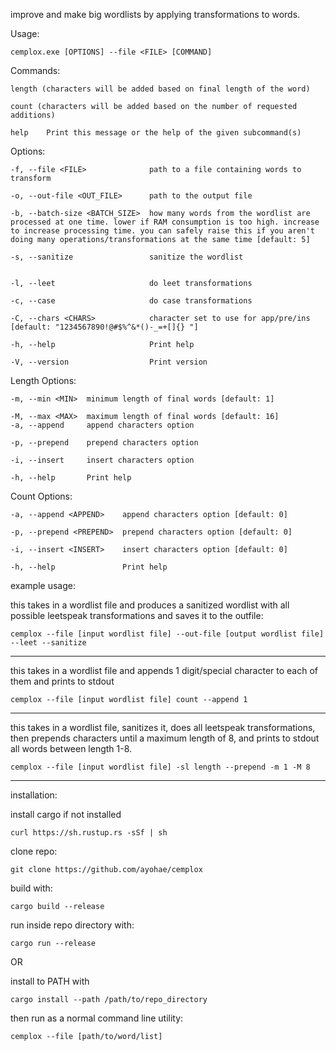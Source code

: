 improve and make big wordlists by applying transformations to words. 

Usage: 

    cemplox.exe [OPTIONS] --file <FILE> [COMMAND]

Commands:
    
    length (characters will be added based on final length of the word)
    
    count (characters will be added based on the number of requested additions)
    
    help    Print this message or the help of the given subcommand(s)

Options:
  
    -f, --file <FILE>              path to a file containing words to transform
    
    -o, --out-file <OUT_FILE>      path to the output file
    
    -b, --batch-size <BATCH_SIZE>  how many words from the wordlist are processed at one time. lower if RAM consumption is too high. increase to increase processing time. you can safely raise this if you aren't doing many operations/transformations at the same time [default: 5]
    
    -s, --sanitize                 sanitize the wordlist
    
    
    -l, --leet                     do leet transformations
    
    -c, --case                     do case transformations
    
    -C, --chars <CHARS>            character set to use for app/pre/ins [default: "1234567890!@#$%^&*()-_=+[]{} "]
    
    -h, --help                     Print help
    
    -V, --version                  Print version

  
  Length Options:
    
    -m, --min <MIN>  minimum length of final words [default: 1]
    
    -M, --max <MAX>  maximum length of final words [default: 16]
    -a, --append     append characters option
    
    -p, --prepend    prepend characters option
    
    -i, --insert     insert characters option
    
    -h, --help       Print help

  Count Options:
    
    -a, --append <APPEND>    append characters option [default: 0]
    
    -p, --prepend <PREPEND>  prepend characters option [default: 0]
    
    -i, --insert <INSERT>    insert characters option [default: 0]
    
    -h, --help               Print help



example usage:

this takes in a wordlist file and produces a sanitized wordlist with all possible leetspeak transformations and saves it to the outfile:

    cemplox --file [input wordlist file] --out-file [output wordlist file] --leet --sanitize

--------------------------

this takes in a wordlist file and appends 1 digit/special character to each of them and prints to stdout

    cemplox --file [input wordlist file] count --append 1

--------------------------

this takes in a wordlist file, sanitizes it, does all leetspeak transformations, then prepends characters until a maximum length of 8, and prints to stdout all words between length 1-8.

    cemplox --file [input wordlist file] -sl length --prepend -m 1 -M 8

--------------------------
  
installation:

install cargo if not installed

    curl https://sh.rustup.rs -sSf | sh

clone repo:

    git clone https://github.com/ayohae/cemplox

build with: 

    cargo build --release

run inside repo directory with: 

    cargo run --release

OR

install to PATH with

    cargo install --path /path/to/repo_directory 

then run as a normal command line utility: 

    cemplox --file [path/to/word/list]
